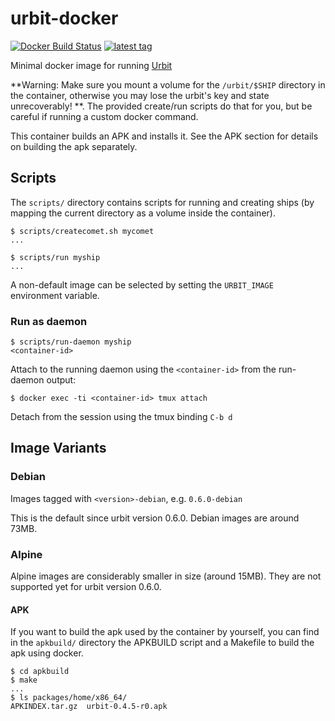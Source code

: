 # urbit-docker
[![Docker Build Status](https://img.shields.io/docker/build/asssaf/urbit.svg?style=flat)](https://hub.docker.com/r/asssaf/urbit/)
[![latest tag](https://img.shields.io/badge/latest-0.6.0--debian-blue.svg)](https://hub.docker.com/r/asssaf/urbit/tags/)

Minimal docker image for running [Urbit](https://urbit.org)

**Warning: Make sure you mount a volume for the `/urbit/$SHIP` directory in the container, otherwise you may lose the urbit's key and state unrecoverably! **. The provided create/run scripts do that for you, but be careful if running a custom docker command.

This container builds an APK and installs it. See the APK section for details on building the apk separately.

## Scripts
The `scripts/` directory contains scripts for running and creating ships (by mapping the current directory as a volume inside the container).

```
$ scripts/createcomet.sh mycomet
...

$ scripts/run myship
...
```

A non-default image can be selected by setting the `URBIT_IMAGE` environment variable.

### Run as daemon
```
$ scripts/run-daemon myship
<container-id>
```

Attach to the running daemon using the `<container-id>` from the run-daemon output:
```
$ docker exec -ti <container-id> tmux attach
```

Detach from the session using the tmux binding `C-b d`

## Image Variants
### Debian
Images tagged with `<version>-debian`, e.g. `0.6.0-debian`

This is the default since urbit version 0.6.0. Debian images are around 73MB.

### Alpine
Alpine images are considerably smaller in size (around 15MB). They are not supported yet for urbit version 0.6.0.

#### APK
If you want to build the apk used by the container by yourself, you can find in the `apkbuild/` directory the APKBUILD script and a Makefile to build the apk using docker.

```
$ cd apkbuild
$ make
...
$ ls packages/home/x86_64/
APKINDEX.tar.gz  urbit-0.4.5-r0.apk
```
